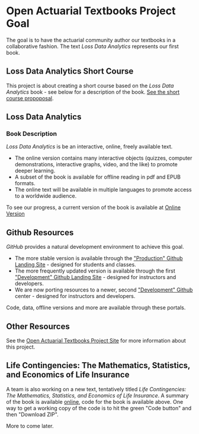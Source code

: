 
# Open Actuarial Textbooks Project Goal

The goal is to have the actuarial community author our textbooks in a collaborative fashion. The text *Loss Data Analytics* represents our first book.

## Loss Data Analytics Short Course

This project is about creating a short course based on the *Loss Data Analytics* book - see below for a description of the book. [See the short course propoposal](file:///C:/Users/Jed/Dropbox/AstinAcademy/LDAShortCourse1/docs/index.html).


## Loss Data Analytics

### Book Description

*Loss Data Analytics* is be an interactive, online, freely available text.

* The online version contains many interactive objects (quizzes, computer demonstrations, interactive graphs, video, and the like) to promote deeper learning.
* A subset of the book is available for offline reading in pdf and EPUB formats.
* The online text will be available in multiple languages to promote access to a worldwide audience.

To see our progress, a current version of the book is available at [Online Version](https://OpenActTexts.github.io/Loss-Data-Analytics/index.html)

## Github Resources

*GitHub* provides a natural development environment to achieve this goal.

*  The more stable version is available through the ["Production" Github Landing Site](https://OpenActTexts.github.io) - designed for students and classes. 
*  The more frequently updated  version is available through the first ["Development" Github Landing Site](https://ewfrees.github.io) - designed for instructors and developers.
*  We are now porting resources to a newer, second ["Development" Github](https://github.com/OpenActTextDev/LifeCon) center - designed for instructors and developers.

Code, data, offline versions and more are available through these portals.

## Other Resources

See the [Open Actuarial Textbooks Project Site](https://sites.google.com/a/wisc.edu/loss-data-analytics/) for more information about this project.

## Life Contingencies: The Mathematics, Statistics, and Economics of Life Insurance

A team is also working on a new text, tentatively titled *Life Contingencies: The Mathematics, Statistics, and Economics of Life Insurance*. A summary of the book is available [online](https://openacttextdev.github.io/LifeCon/index.html), code for the book is available above. One way to get a working copy of the code is to hit the green "Code button" and then "Download ZIP".

More to come later.
